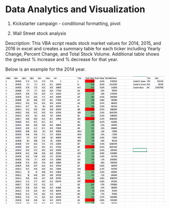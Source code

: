 # Data Analytics and Visualization 


  
1. Kickstarter campaign  - conditional formatting, pivot 


2. Wall Street stock analysis 

Description: This VBA script reads stock market values for 2014, 2015, and 2016 in excel and creates a summary table for each ticker including Yearly Change, Percent Change, and Total Stock Volume. Additional table shows the greatest % increase and % decrease for that year. 

Below is an example for the 2014 year.
<html>
<center>
<img src="https://raw.githubusercontent.com/ying-li-python/Data-Analysis/master/Stock_VBA_analysis/Images/2014-stock.png" height="400" width="700")</center>
        </html>

